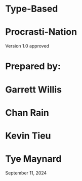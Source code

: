 # Type-Based
# Procrasti-Nation
Version 1.0 approved
# Prepared by: 
# Garrett Willis 
# Chan Rain 
# Kevin Tieu
# Tye Maynard

September 11, 2024
